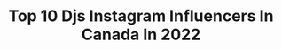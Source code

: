 ---
title: Top 10 Djs Instagram Influencers In Canada In 2022
description: >-
  Find top djs Instagram influencers in Canada in 2022. Most popular hashtags: #music #djlife #dj #party.
platform: Instagram
hits: 37
text_top: See the most popular Instagram profiles on inBeat.
text_bottom: Our database aggregates 37 Instagram influencers like this in Canada for you to connect with.
profiles:
  - username: "djsp_music"
    fullname: >-
      PartyWithSP [Frequency Ent]
    bio: >-
      🎧 OPEN FORMAT DJ / PRODUCER 🌎 BOOKINGS / COLABS VIA EMAIL 📧 INFO@DJSPMUSIC.COM 🔻 SHOWTIME MIXTAPE🔻
    location: "Canada"
    followers: 2947
    engagement: 1978
    commentsToLikes: 0.056556
    id: ck14kv81jrh3h0i19503pz9jy
    verified: false
    hashtags: "#tiktokindia, #partywithsp, #freqdjs, #bassi"
  - username: "mibroadshow"
    fullname: >-
      MIB Roadshow
    bio: >-
      music. magic. memories. dj's extraordinaire ~ a boutique outfit of talent and professional aptitude (an exclusive by @djemenes + @djsupersingh)
    location: "Canada"
    followers: 14015
    engagement: 699
    commentsToLikes: 0.001174
    id: ck6ub605f7obf0j718gf1j0gl
    verified: false
    hashtags: "#dancefloor, #dancefloorwrap, #wedding, #dance"
  - username: "djsiavash"
    fullname: >-
      Siavash
    bio: >-
      ➕ unarmed + dangerous @youplusoneca ➕ international resident @baramericas ➕ #𝗟𝗮𝘀𝘁𝗡𝗶𝗴𝗵𝘁𝗦𝗶𝗮𝘃𝗮𝘀𝗵𝗦𝗮𝘃𝗲𝗱𝗠𝘆𝗟𝗶𝗳𝗲 ➕ 👇all social + media links 🧙🏻‍♂️
    location: "Canada"
    followers: 10782
    engagement: 387
    commentsToLikes: 0.112934
    id: ck6u8oq36ssz30j71ejsmnfu6
    verified: false
    hashtags: "#tourlife, #longliveunderground, #lastnightsiavashsavedmylife, #weareypo"
  - username: "waleedalchaar"
    fullname: >-
      Dj Wali | وليد الشعّار
    bio: >-
      Owner at {WSM} social media / Arabic dj 🎧 Owner of Megusta events For more info about deals & offers call : 1) +96171850652 2) +1(587)334-4002
    location: "Canada"
    followers: 17347
    engagement: 306
    commentsToLikes: 0.046097
    id: ckap71zw9iao40i78smowfe5g
    verified: false
    hashtags: "#photooftheday, #electronicmusic, #photography, #instagram"
  - username: "slimtyme"
    fullname: >-
      Slim Tyme aka Stixx
    bio: >-
      Producer 🎶 Musician 🎷🎹🎸🥁 Dj 🎧 DM/E-mail for inquiries 🇳🇬🇨🇦 👇🏿PRE-SAVE FOCUS DOWN BELOW👇🏿
    location: "Canada"
    followers: 2527
    engagement: 1048
    commentsToLikes: 0.104309
    id: ck0vv4zh8nkm30i19mat5hzvp
    verified: false
    hashtags: "#serato, #shows, #2020, #blackart"
  - username: "pixoosphoto"
    fullname: >-
      Pouria Afkhami پوریا افخمی
    bio: >-
      #پوریا_افخمی P͟h͟o͟t͟o͟g͟r͟a͟p͟h͟e͟r͟, J͟o͟u͟r͟n͟a͟l͟i͟s͟t͟ 'n͟ C͟o͟n͟t͟e͟n͟t͟ P͟r͟o͟d͟u͟c͟e͟r͟ I͟n͟ ❤ @sepeede.beyk 🇨🇦 Based in Toronto @pixooos
    location: "Canada"
    followers: 21491
    engagement: 342
    commentsToLikes: 0.062259
    id: ck0twuok6gthr0i19a58jqo6t
    verified: false
    hashtags: "#dragqueensofinstagram, #dragqueens, #dragqueencapitaloftheworld, #dragqueensforabettertomorrow"
  - username: "deejayjsg"
    fullname: >-
      DJJSG
    bio: >-
      🎹DJ / MC @imperial.av ✈️ Available Worldwide 💭Soundcloud: DeejayJsg 📺Youtube: DeejayJsg 📧Book@DeejayJsg.ca 💃Events @deejayjsgevents
    location: "Canada"
    followers: 11756
    engagement: 813
    commentsToLikes: 0.055268
    id: ck6ub5txx7n640j719lbrnkp3
    verified: false
    hashtags: "#southasiandjcompetition, #apdhillon, #deejayjsg, #singh"
  - username: "skratchbastid"
    fullname: >-
      🎼Skratch Bastid🎶
    bio: >-
      #DJ #Producer @bastidsbbq @skratchschool.dj Bookings: (🇨🇦) furman@feldman-agency.com | Elsewhere: skratchbastidmgmt@gmail.com
    location: "Canada"
    followers: 147507
    engagement: 196
    commentsToLikes: 0.044730
    id: ck0ttlzap3aj60i19i38qn8fv
    verified: true
    hashtags: "#bastidsbbq, #redbullbcone, #dj, #sl1210mk7r"
  - username: "nikisadeki"
    fullname: >-
      Niki Sadeki
    bio: >-
      🎵Curator: @deephousevancouver 📩Bookings: @we_are_e 🔻Recording of Currents Livestream:
    location: "Canada"
    followers: 5885
    engagement: 522
    commentsToLikes: 0.070972
    id: ck5buppyti7i70i11otn2z451
    verified: false
    hashtags: "#flashback, #villageunderground, #livestream, #inthistogether"
  - username: "jasonbitton"
    fullname: >-
      𝕵𝕒𝕤𝕠𝖓 “ᴜɴᴏᴜɴᴏ” 𝕭𝕚𝕥𝕥𝕠𝖓 1️⃣1️⃣
    bio: >-
      💀🌿 @simonsays550 👟📦 @sneakertub 🧥🩳 @chalklineofficial 🍕🍗 @doughboysworld 🍼🥛 @milk_toronto 💈✂️ @onyxbarbers
    location: "Canada"
    followers: 22254
    engagement: 276
    commentsToLikes: 0.097537
    id: ck5bw8whol8960i11ufxnw4ym
    verified: false
    hashtags: "#ad, #sponsored, #theshotchallenge, #blackouttuesday"
---
